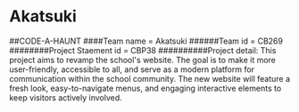 # Akatsuki
##CODE-A-HAUNT
####Team name = Akatsuki
######Team id = CB269
########Project Staement id = CBP38
##########Project detail:
This project aims to revamp the school's website. The goal is to make it more user-friendly, accessible to all, and serve as a modern platform for communication within the school community. The new website will feature a fresh look, easy-to-navigate menus, and engaging interactive elements to keep visitors actively involved.
